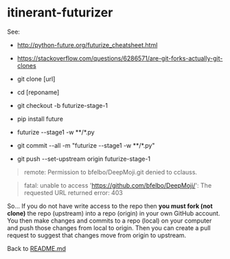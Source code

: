 # itinerant-futurizer

See:
* http://python-future.org/futurize_cheatsheet.html
* https://stackoverflow.com/questions/6286571/are-git-forks-actually-git-clones

* git clone [url]
* cd [reponame]
* git checkout -b futurize-stage-1
* pip install future
* futurize --stage1 -w **/*.py
* git commit --all -m "futurize --stage1 -w **/*.py"
* git push --set-upstream origin futurize-stage-1

> remote: Permission to bfelbo/DeepMoji.git denied to cclauss.

> fatal: unable to access 'https://github.com/bfelbo/DeepMoji/': The requested URL returned error: 403

So...  If you do not have write access to the repo then __you must fork (not clone)__ the repo (upstream) into a repo (origin) in your own GitHub account.  You then make changes and commits to a repo (local) on your computer and push those changes from local to origin.  Then you can create a pull request to suggest that changes move from origin to upstream.

Back to [README.md]()
